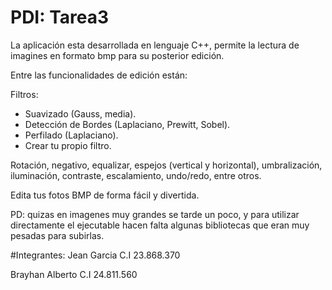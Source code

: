 # PDI: Tarea3

La aplicación esta desarrollada en lenguaje C++, permite la lectura de imagines en formato bmp para su posterior edición. 

Entre las funcionalidades de edición están:

Filtros:
- Suavizado (Gauss, media).
- Detección de Bordes (Laplaciano, Prewitt, Sobel).
- Perfilado (Laplaciano).
- Crear tu propio filtro.

Rotación, negativo, equalizar, espejos (vertical y horizontal), umbralización, iluminación, contraste, escalamiento, undo/redo, entre otros.

Edita tus fotos BMP de forma fácil y divertida. 

PD: quizas en imagenes muy grandes se tarde un poco, y para utilizar directamente el ejecutable hacen falta algunas bibliotecas que eran muy pesadas para subirlas.

#Integrantes:
Jean Garcia C.I 23.868.370

Brayhan Alberto C.I 24.811.560

